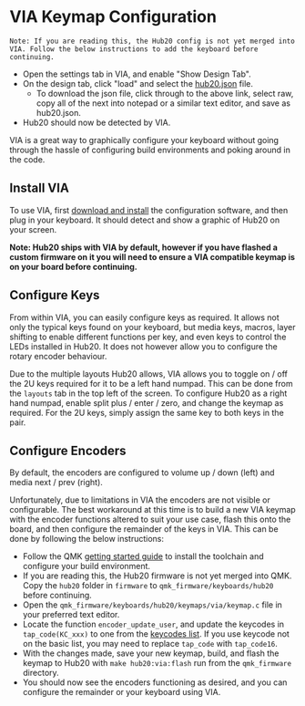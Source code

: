 # VIA Keymap Configuration

`Note: If you are reading this, the Hub20 config is not yet merged into VIA. Follow the below instructions to add the keyboard before continuing.`

- Open the settings tab in VIA, and enable "Show Design Tab".
- On the design tab, click "load" and select the [hub20.json](../software/via-hub20.json) file.
	- To download the json file, click through to the above link, select raw, copy all of the next into notepad or a similar text editor, and save as hub20.json.
- Hub20 should now be detected by VIA.

VIA is a great way to graphically configure your keyboard without going through the hassle of configuring build environments and poking around in the code.

## Install VIA

To use VIA, first [download and install](https://caniusevia.com/) the configuration software, and then plug in your keyboard. It should detect and show a graphic of Hub20 on your screen.

**Note: Hub20 ships with VIA by default, however if you have flashed a custom firmware on it you will need to ensure a VIA compatible keymap is on your board before continuing.**

## Configure Keys

From within VIA, you can easily configure keys as required. It allows not only the typical keys found on your keyboard, but media keys, macros, layer shifting to enable different functions per key, and even keys to control the LEDs installed in Hub20. It does not however allow you to configure the rotary encoder behaviour.

Due to the multiple layouts Hub20 allows, VIA allows you to toggle on / off the 2U keys required for it to be a left hand numpad. This can be done from the `layouts` tab in the top left of the screen. To configure Hub20 as a right hand numpad, enable split plus / enter / zero, and change the keymap as required. For the 2U keys, simply assign the same key to both keys in the pair.

## Configure Encoders

By default, the encoders are configured to volume up / down (left) and media next / prev (right).

Unfortunately, due to limitations in VIA the encoders are not visible or configurable. The best workaround at this time is to build a new VIA keymap with the encoder functions altered to suit your use case, flash this onto the board, and then configure the remainder of the keys in VIA. This can be done by following the below instructions:

- Follow the QMK [getting started guide](https://docs.qmk.fm/#/newbs_getting_started) to install the toolchain and configure your build environment.
- If you are reading this, the Hub20 firmware is not yet merged into QMK. Copy the `hub20` folder in `firmware` to `qmk_firmware/keyboards/hub20` before continuing.
- Open the `qmk_firmware/keyboards/hub20/keymaps/via/keymap.c` file in your preferred text editor.
- Locate the function `encoder_update_user`, and update the keycodes in `tap_code(KC_xxx)` to one from the [keycodes list](https://docs.qmk.fm/#/keycodes?id=basic-keycodes). If you use keycode not on the basic list, you may need to replace `tap_code` with `tap_code16`.
- With the changes made, save your new keymap, build, and flash the keymap to Hub20 with `make hub20:via:flash` run from the `qmk_firmware` directory.
- You should now see the encoders functioning as desired, and you can configure the remainder or your keyboard using VIA.
